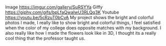 Image
https://imgur.com/gallery/SuRSYYa
Giffy
https://giphy.com/gifs/bpLfaQwaIwU3RLQq3K
Youtube
https://youtu.be/5cRzuT0bCvA
My project shows the bright and colorful photos I made, I really like to show bright and colorful things, 
I feel satisfied when the color of my college does opposite matches with my background. 
I also really like how I made the flowers look like in 3D, I thought its a really cool thing that the professor taught us.

